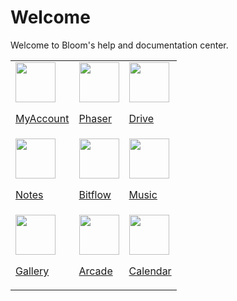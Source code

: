 # Welcome

Welcome to Bloom's help and documentation center.



<table>
  <tr>
    <td>
      <a href="/myaccount">
        <img src="https://bloom.sh/kernel/static/imgs/logos/myaccount_256.png" height="64"/>
        <p>MyAccount</p>
      </a>
    </td>
    <td>
      <a href="/phaser">
        <img src="https://bloom.sh/kernel/static/imgs/logos/phaser_256.png" height="64"/>
        <p>Phaser</p>
      </a>
    </td>
    <td>
      <a href="/drive">
        <img src="https://bloom.sh/kernel/static/imgs/logos/drive_256.png" height="64"/>
        <p>Drive</p>
      </a>
    </td>
  </tr>

  <tr>
    <td>
      <a href="/notes">
        <img src="https://bloom.sh/kernel/static/imgs/logos/notes_256.png" height="64"/>
        <p>Notes</p>
      </a>
    </td>
    <td>
      <a href="/bitflow">
        <img src="https://bloom.sh/kernel/static/imgs/logos/bitflow_256.png" height="64"/>
        <p>Bitflow</p>
      </a>
    </td>
    <td>
      <a href="/music">
        <img src="https://bloom.sh/kernel/static/imgs/logos/music_256.png" height="64"/>
        <p>Music</p>
      </a>
    </td>
  </tr>

  <tr>
    <td>
      <a href="/gallery">
        <img src="https://bloom.sh/kernel/static/imgs/logos/gallery_256.png" height="64"/>
        <p>Gallery</p>
      </a>
    </td>
    <td>
      <a href="/arcade">
        <img src="https://bloom.sh/kernel/static/imgs/logos/arcade_256.png" height="64"/>
        <p>Arcade</p>
      </a>
    </td>
    <td>
      <a href="/calendar">
        <img src="https://bloom.sh/kernel/static/imgs/logos/calendar_256.png" height="64"/>
        <p>Calendar</p>
      </a>
    </td>
  </tr>
</table>

